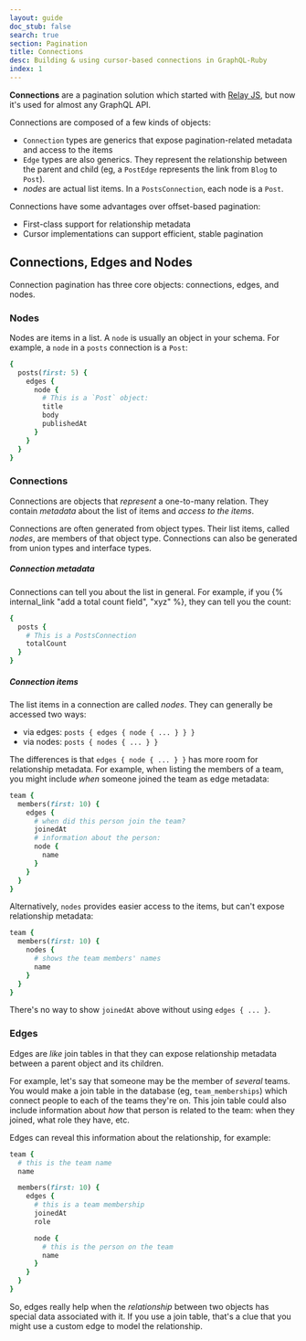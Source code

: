 ```yaml
---
layout: guide
doc_stub: false
search: true
section: Pagination
title: Connections
desc: Building & using cursor-based connections in GraphQL-Ruby
index: 1
---
```


__Connections__ are a pagination solution which started with [Relay JS](https://facebook.github.io/relay), but now it's used for almost any GraphQL API.

Connections are composed of a few kinds of objects:

- `Connection` types are generics that expose pagination-related metadata and access to the items
- `Edge` types are also generics. They represent the relationship between the parent and child (eg, a `PostEdge` represents the link from `Blog` to `Post`).
- _nodes_ are actual list items. In a `PostsConnection`, each node is a `Post`.

Connections have some advantages over offset-based pagination:

- First-class support for relationship metadata
- Cursor implementations can support efficient, stable pagination

## Connections, Edges and Nodes

Connection pagination has three core objects: connections, edges, and nodes.

### Nodes

Nodes are items in a list. A `node` is usually an object in your schema. For example, a `node` in a `posts` connection is a `Post`:

```ruby
{
  posts(first: 5) {
    edges {
      node {
        # This is a `Post` object:
        title
        body
        publishedAt
      }
    }
  }
}
```

### Connections

Connections are objects that _represent_ a one-to-many relation. They contain _metadata_ about the list of items and _access to the items_.

Connections are often generated from object types. Their list items, called _nodes_, are members of that object type. Connections can also be generated from union types and interface types.

##### Connection metadata

Connections can tell you about the list in general. For example, if you {% internal_link "add a total count field", "xyz" %}, they can tell you the count:

```ruby
{
  posts {
    # This is a PostsConnection
    totalCount
  }
}
```

##### Connection items

The list items in a connection are called _nodes_. They can generally be accessed two ways:

- via edges: `posts { edges { node { ... } } }`
- via nodes: `posts { nodes { ... } }`

The differences is that `edges { node { ... } }` has more room for relationship metadata. For example, when listing the members of a team, you might include _when_ someone joined the team as edge metadata:

```ruby
team {
  members(first: 10) {
    edges {
      # when did this person join the team?
      joinedAt
      # information about the person:
      node {
        name
      }
    }
  }
}
```

Alternatively, `nodes` provides easier access to the items, but can't expose relationship metadata:

```ruby
team {
  members(first: 10) {
    nodes {
      # shows the team members' names
      name
    }
  }
}
```

There's no way to show `joinedAt` above without using `edges { ... }`.

### Edges

Edges are _like_ join tables in that they can expose relationship metadata between a parent object and its children.

For example, let's say that someone may be the member of _several_ teams. You would make a join table in the database (eg, `team_memberships`) which connect people to each of the teams they're on. This join table could also include information about _how_ that person is related to the team: when they joined, what role they have, etc.

Edges can reveal this information about the relationship, for example:

```ruby
team {
  # this is the team name
  name

  members(first: 10) {
    edges {
      # this is a team membership
      joinedAt
      role

      node {
        # this is the person on the team
        name
      }
    }
  }
}
```

So, edges really help when the _relationship_ between two objects has special data associated with it. If you use a join table, that's a clue that you might use a custom edge to model the relationship.
